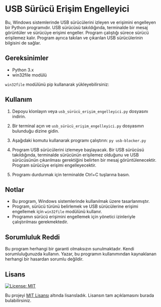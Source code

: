# USB Sürücü Erişim Engelleyici

Bu, Windows sistemlerinde USB sürücülerini izleyen ve erişimini engelleyen bir Python programıdır. USB sürücüsü takıldığında, terminalde bir mesaj görüntüler ve sürücüye erişimi engeller. Program çalıştığı sürece sürücü erişilemez kalır. Program ayrıca takılan ve çıkarılan USB sürücülerinin bilgisini de sağlar.

## Gereksinimler

- Python 3.x
- win32file modülü

`win32file` modülünü pip kullanarak yükleyebilirsiniz:


## Kullanım

1. Depoyu klonlayın veya `usb_sürücü_erişim_engelleyici.py` dosyasını indirin.

2. Bir terminal açın ve `usb_sürücü_erişim_engelleyici.py` dosyasının bulunduğu dizine gidin.

3. Aşağıdaki komutu kullanarak programı çalıştırın:
```py usb-blocker.py```

5. Program USB sürücülerini izlemeye başlayacak. Bir USB sürücüsü takıldığında, terminalde sürücünün erişilemez olduğunu ve USB sürücüsünün çıkarılması gerektiğini belirten bir mesaj görüntülenecektir. Program sürücüye erişimi engelleyecektir.

6. Programı durdurmak için terminalde Ctrl+C tuşlarına basın.

## Notlar

- Bu program, Windows sistemlerinde kullanılmak üzere tasarlanmıştır.
- Program, sürücü türünü belirlemek ve USB sürücülerine erişimi engellemek için `win32file` modülünü kullanır.
- Programın sürücü erişimini engellemek için yönetici izinleriyle çalıştırılması gerekmektedir.

## Sorumluluk Reddi

Bu program herhangi bir garanti olmaksızın sunulmaktadır. Kendi sorumluluğunuzda kullanın. Yazar, bu programın kullanımından kaynaklanan herhangi bir hasardan sorumlu değildir.

## Lisans

[![License: MIT](https://img.shields.io/badge/License-MIT-yellow.svg)](https://opensource.org/licenses/MIT)

Bu projeyi [MIT Lisansı](https://opensource.org/licenses/MIT) altında lisansladık. Lisansın tam açıklamasını burada bulabilirsiniz.

